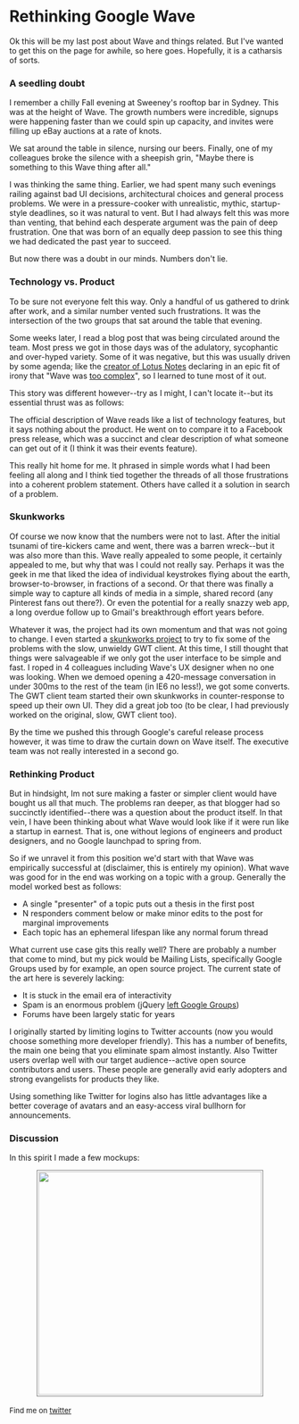 <meta noindex/>
<meta published="11 Sep 2012"/>

# Rethinking Google Wave

Ok this will be my last post about Wave and things related. But I've wanted to get this on
the page for awhile, so here goes. Hopefully, it is a catharsis of sorts.

### A seedling doubt

I remember a chilly Fall evening at Sweeney's rooftop bar in Sydney. This was at the height of Wave.
The growth numbers were incredible, signups were happening faster than we could spin up capacity, and
invites were filling up eBay auctions at a rate of knots.

We sat around the table in silence, nursing our beers. Finally, one of my colleagues broke the silence
with a sheepish grin, "Maybe there is something to this Wave thing after all."

I was thinking the same thing. Earlier, we had spent many such evenings railing against bad UI decisions,
architectural choices and general process problems. We were in a pressure-cooker with unrealistic,
mythic, startup-style deadlines, so it was natural to vent. But I had always felt this was more than
venting, that behind each desperate argument was the pain of deep frustration. One that was born of an
equally deep passion to see this thing we had dedicated the past year to succeed.

But now there was a doubt in our minds. Numbers don't lie.

### Technology vs. Product

To be sure not everyone felt this way. Only a handful of us gathered to drink after work, and a similar
number vented such frustrations. It was the intersection of the two groups that sat around the table that
evening.

Some weeks later, I read a blog post that was being circulated around the team. Most press we got in
those days was of the adulatory, sycophantic and over-hyped variety. Some of it was negative, but this
was usually driven by some agenda; like the [creator of Lotus Notes](http://en.wikipedia.org/wiki/Ray_Ozzie) declaring in an epic fit of irony that "Wave was [too complex](http://tech.slashdot.org/story/09/06/09/198205/ray-ozzie-calls-google-wave-anti-web)", so I learned
to tune most of it out.

This story was different however--try as I might, I can't locate it--but its essential thrust was
as follows:

The official description of Wave reads like a list of technology features, but it says nothing about the
product. He went on to compare it to a Facebook press release, which was a succinct and clear description
of what someone can get out of it (I think it was their events feature).

This really hit home for me. It phrased in simple words what I had been feeling all along and I think
tied together the threads of all those frustrations into a coherent problem statement. Others have called
it a solution in search of a problem.

### Skunkworks

Of course we now know that the numbers were not to last. After the initial tsunami of tire-kickers came
and went, there was a barren wreck--but it was also more than this. Wave really appealed to some people,
it certainly appealed to me, but why that was I could not really say. Perhaps it was the geek in me that
liked the idea of individual keystrokes flying about the earth, browser-to-browser, in fractions of a second.
Or that there was finally a simple way to capture all kinds of media in a simple, shared record (any Pinterest
fans out there?). Or even the potential for a really snazzy web app, a long overdue follow up to Gmail's
breakthrough effort years before.

Whatever it was, the project had its own momentum and that was not going to change. I even started a [skunkworks
project](http://code.google.com/p/google-wave-splash/) to try to fix some of the problems with the slow, unwieldy GWT client. At this time,
I still thought that things were salvageable if we only got the user interface to be simple and fast. I
roped in 4 colleagues including Wave's UX designer when no one was looking. When we demoed opening a 420-message
conversation in under 300ms to the rest of the team (in IE6 no less!), we got some converts. The GWT client
team started their own skunkworks in counter-response to speed up their own UI. They did a great job too (to be
clear, I had previously worked on the original, slow, GWT client too).

By the time we pushed this through Google's careful release process however, it was time to draw
the curtain down on Wave itself. The executive team was not really interested in a second go.

### Rethinking Product

But in hindsight, Im not sure making a faster or simpler client would have bought us all that much. The problems
ran deeper, as that blogger had so succinctly identified--there was a question about the product itself. In that
vein, I have been thinking about what Wave would look like if it were run like a startup in earnest. That is,
one without legions of engineers and product designers, and no Google launchpad to spring from.

So if we unravel it from this position we'd start with that Wave was empirically successful at (disclaimer,
this is entirely my opinion). What wave was good for in the end was working on a topic with a group. Generally the model worked best as follows:

  * A single "presenter" of a topic puts out a thesis in the first post
  * N responders comment below or make minor edits to the post for marginal improvements
  * Each topic has an ephemeral lifespan like any normal forum thread

What current use case gits this really well? There are probably a number that come to mind, but my pick
would be Mailing Lists, specifically Google Groups used by for example, an open source project. The current
state of the art here is severely lacking:

  * It is stuck in the email era of interactivity
  * Spam is an enormous problem (jQuery [left Google Groups](http://forum.jquery.com/topic/moving-away-from-google-groups-to-forums))
  * Forums have been largely static for years

I originally started by limiting logins to Twitter accounts (now you would choose something more developer friendly). This has a number of benefits, the main one being that you eliminate spam almost instantly. 
Also Twitter users overlap well with our target audience--active open source contributors and users. These
people are generally avid early adopters and strong evangelists for products they like.

Using something like Twitter for logins also has little advantages like a better coverage of avatars and
an easy-access viral bullhorn for announcements. 

### Discussion

In this spirit I made a few mockups:

<a href="http://rethrick.com/images/wave/main.png">
  <img src="http://rethrick.com/images/wave/main.png" style="width:400px; display: block; margin: 0 auto; border: 1px solid #777; padding: 2px;">
</a>


<br>

<div style="font-size: small;">Find me on <a href="http://twitter.com/dhanji">twitter</a></div>
